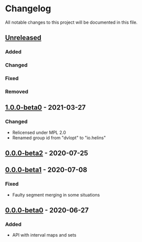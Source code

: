 # Changelog

All notable changes to this project will be documented in this file.



## [Unreleased]

### Added

### Changed

### Fixed

### Removed



## [1.0.0-beta0] - 2021-03-27

### Changed

- Relicensed under MPL 2.0
- Renamed group id from "dvlopt" to "io.helins"



## [0.0.0-beta2] - 2020-07-25
## [0.0.0-beta1] - 2020-07-08

### Fixed

- Faulty segment merging in some situations



## [0.0.0-beta0] - 2020-06-27

### Added

- API with interval maps and sets



[Unreleased]: https://github.com/helins/interval.cljc/compare/1.0.0-beta0...HEAD
[1.0.0-beta0]: https://github.com/helins/interval.cljc/compare/0.0.0-beta2...1.0.0-beta0
[0.0.0-beta2]: https://github.com/helins/interval.cljc/compare/0.0.0-beta1...0.0.0-beta2
[0.0.0-beta1]: https://github.com/helins/interval.cljc/compare/0.0.0-beta0...0.0.0-beta1
[0.0.0-beta0]: https://github.com/helins/interval.cljc/tree/0.0.0-beta0
